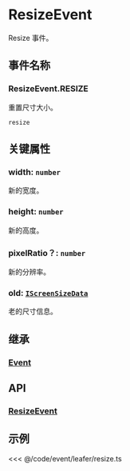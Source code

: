 # ResizeEvent

Resize 事件。

## 事件名称

### ResizeEvent.RESIZE

重置尺寸大小。

`resize`

## 关键属性

### width: `number`

新的宽度。

### height: `number`

新的高度。

### pixelRatio？: `number`

新的分辨率。

### old: [`IScreenSizeData`](/api/interfaces/IScreenSizeData.md)

老的尺寸信息。

## 继承

### [Event](./Event.md)

## API

### [ResizeEvent](/api/classes/ResizeEvent.md)

## 示例

<<< @/code/event/leafer/resize.ts
